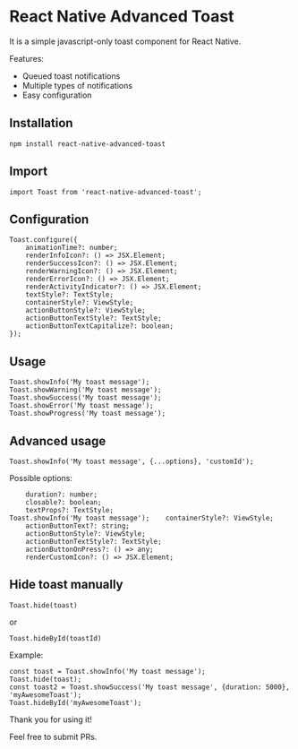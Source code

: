 # React Native Advanced Toast

It is a simple javascript-only toast component for React Native.

Features:
* Queued toast notifications
* Multiple types of notifications
* Easy configuration

## Installation
```
npm install react-native-advanced-toast
```

## Import 
```
import Toast from 'react-native-advanced-toast';
```

## Configuration

```
Toast.configure({
 	animationTime?: number;
    renderInfoIcon?: () => JSX.Element;
    renderSuccessIcon?: () => JSX.Element;
    renderWarningIcon?: () => JSX.Element;
    renderErrorIcon?: () => JSX.Element;
    renderActivityIndicator?: () => JSX.Element;
    textStyle?: TextStyle;
    containerStyle?: ViewStyle;
    actionButtonStyle?: ViewStyle;
    actionButtonTextStyle?: TextStyle;
    actionButtonTextCapitalize?: boolean;
});
```

## Usage

```
Toast.showInfo('My toast message');
Toast.showWarning('My toast message');
Toast.showSuccess('My toast message');
Toast.showError('My toast message');
Toast.showProgress('My toast message');
```

## Advanced usage

```
Toast.showInfo('My toast message', {...options}, 'customId');
```
Possible options:
```
 	duration?: number;
    closable?: boolean;
    textProps?: TextStyle;
Toast.showInfo('My toast message');    containerStyle?: ViewStyle;
    actionButtonText?: string;
    actionButtonStyle?: ViewStyle;
    actionButtonTextStyle?: TextStyle;
    actionButtonOnPress?: () => any;
    renderCustomIcon?: () => JSX.Element;
```

## Hide toast manually
```
Toast.hide(toast)
```
or 
```
Toast.hideById(toastId)
```

Example:
```
const toast = Toast.showInfo('My toast message');
Toast.hide(toast);
const toast2 = Toast.showSuccess('My toast message', {duration: 5000}, 'myAwesomeToast');
Toast.hideById('myAwesomeToast');
```

Thank you for using it!

Feel free to submit PRs.
